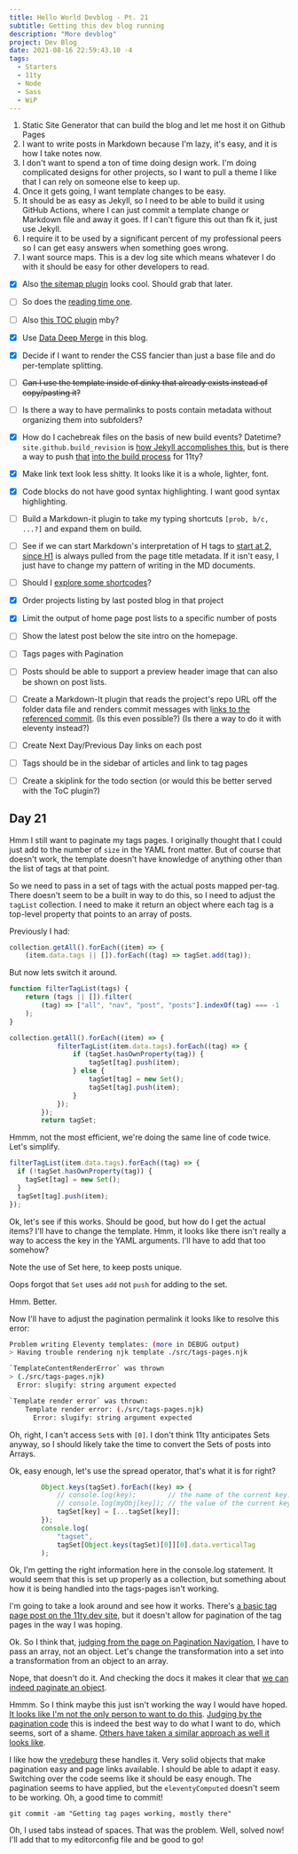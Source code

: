 ```yaml
---
title: Hello World Devblog - Pt. 21
subtitle: Getting this dev blog running
description: "More devblog"
project: Dev Blog
date: 2021-08-16 22:59:43.10 -4
tags:
  - Starters
  - 11ty
  - Node
  - Sass
  - WiP
---
```



1. Static Site Generator that can build the blog and let me host it on Github Pages
2. I want to write posts in Markdown because I'm lazy, it's easy, and it is how I take notes now.
3. I don't want to spend a ton of time doing design work. I'm doing complicated designs for other projects, so I want to pull a theme I like that I can rely on someone else to keep up.
4. Once it gets going, I want template changes to be easy.
5. It should be as easy as Jekyll, so I need to be able to build it using GitHub Actions, where I can just commit a template change or Markdown file and away it goes. If I can't figure this out than fk it, just use Jekyll.
6. I require it to be used by a significant percent of my professional peers so I can get easy answers when something goes wrong.
7. I want source maps. This is a dev log site which means whatever I do with it should be easy for other developers to read.

- [x] Also [the sitemap plugin](https://www.npmjs.com/package/@quasibit/eleventy-plugin-sitemap) looks cool. Should grab that later.

- [ ] So does the [reading time one](https://www.npmjs.com/package/eleventy-plugin-reading-time).

- [ ] Also [this TOC plugin](https://github.com/jdsteinbach/eleventy-plugin-toc/) mby?

- [x] Use [Data Deep Merge](https://www.11ty.dev/docs/data-deep-merge/) in this blog.

- [x] Decide if I want to render the CSS fancier than just a base file and do per-template splitting.

<s>

- [ ] Can I use the template inside of dinky that already exists instead of copy/pasting it?

</s>

- [ ] Is there a way to have permalinks to posts contain metadata without organizing them into subfolders?

- [x] How do I cachebreak files on the basis of new build events? Datetime? `site.github.build_revision` is [how Jekyll accomplishes this](https://github.com/jekyll/github-metadata/blob/master/docs/site.github.md), but is there a way to push [that](https://docs.github.com/en/actions/reference/context-and-expression-syntax-for-github-actions#github-context) [into the build process](https://stackoverflow.com/questions/54310050/how-to-version-build-artifacts-using-github-actions) for 11ty?

- [x] Make link text look less shitty. It looks like it is a whole, lighter, font.

- [x] Code blocks do not have good syntax highlighting. I want good syntax highlighting.

- [ ] Build a Markdown-it plugin to take my typing shortcuts `[prob, b/c, ...?]` and expand them on build.

- [ ] See if we can start Markdown's interpretation of H tags to [start at 2, since H1](https://developer.mozilla.org/en-US/docs/Web/HTML/Element/Heading_Elements#multiple_h1) is always pulled from the page title metadata. If it isn't easy, I just have to change my pattern of writing in the MD documents.

- [ ] Should I [explore some shortcodes](https://www.madebymike.com.au/writing/11ty-filters-data-shortcodes/)?

- [x] Order projects listing by last posted blog in that project

- [x] Limit the output of home page post lists to a specific number of posts

- [ ] Show the latest post below the site intro on the homepage.

- [ ] Tags pages with Pagination

- [ ] Posts should be able to support a preview header image that can also be shown on post lists.

- [ ] Create a Markdown-It plugin that reads the project's repo URL off the folder data file and renders commit messages with l[inks to the referenced commit](https://stackoverflow.com/questions/15919635/on-github-api-what-is-the-best-way-to-get-the-last-commit-message-associated-w). (Is this even possible?) (Is there a way to do it with eleventy instead?)

- [ ] Create Next Day/Previous Day links on each post

- [ ] Tags should be in the sidebar of articles and link to tag pages

- [ ] Create a skiplink for the todo section (or would this be better served with the ToC plugin?)

## Day 21

Hmm I still want to paginate my tags pages. I originally thought that I could just add to the number of `size` in the YAML front matter. But of course that doesn't work, the template doesn't have knowledge of anything other than the list of tags at that point.

So we need to pass in a set of tags with the actual posts mapped per-tag. There doesn't seem to be a built in way to do this, so I need to adjust the `tagList` collection. I need to make it return an object where each tag is a top-level property that points to an array of posts.

Previously I had:

```javascript
collection.getAll().forEach((item) => {
	(item.data.tags || []).forEach((tag) => tagSet.add(tag));
```

But now lets switch it around.

```javascript
function filterTagList(tags) {
	return (tags || []).filter(
		(tag) => ["all", "nav", "post", "posts"].indexOf(tag) === -1
	);
}

collection.getAll().forEach((item) => {
			filterTagList(item.data.tags).forEach((tag) => {
				if (tagSet.hasOwnProperty(tag)) {
					tagSet[tag].push(item);
				} else {
					tagSet[tag] = new Set();
					tagSet[tag].push(item);
				}
			});
		});
		return tagSet;
```

Hmmm, not the most efficient, we're doing the same line of code twice. Let's simplify.

```javascript
filterTagList(item.data.tags).forEach((tag) => {
  if (!tagSet.hasOwnProperty(tag)) {
  	tagSet[tag] = new Set();
  }
  tagSet[tag].push(item);
});
```

Ok, let's see if this works. Should be good, but how do I get the actual items? I'll have to change the template. Hmm, it looks like there isn't really a way to access the key in the YAML arguments. I'll have to add that too somehow?

Note the use of Set here, to keep posts unique.

Oops forgot that `Set` uses `add` not `push` for adding to the set.

Hmm. Better.

Now I'll have to adjust the pagination permalink it looks like to resolve this error:

```bash
Problem writing Eleventy templates: (more in DEBUG output)
> Having trouble rendering njk template ./src/tags-pages.njk

`TemplateContentRenderError` was thrown
> (./src/tags-pages.njk)
  Error: slugify: string argument expected

`Template render error` was thrown:
    Template render error: (./src/tags-pages.njk)
      Error: slugify: string argument expected
```

Oh, right, I can't access `Set`s with `[0]`. I don't think 11ty anticipates Sets anyway, so I should likely take the time to convert the Sets of posts into Arrays.

Ok, easy enough, let's use the spread operator, that's what it is for right?

```javascript
		Object.keys(tagSet).forEach((key) => {
			// console.log(key);        // the name of the current key.
			// console.log(myObj[key]); // the value of the current key.
			tagSet[key] = [...tagSet[key]];
		});
		console.log(
			"tagset",
			tagSet[Object.keys(tagSet)[0]][0].data.verticalTag
		);
```

Ok, I'm getting the right information here in the console.log statement. It would seem that this is set up properly as a collection, but something about how it is being handled into the tags-pages isn't working.

I'm going to take a look around and see how it works. There's [a basic tag page post on the 11ty.dev site](https://www.11ty.dev/docs/quicktips/tag-pages/), but it doesn't allow for pagination of the tag pages in the way I was hoping.

Ok. So I think that, [judging from the page on Pagination Navigation](https://www.11ty.dev/docs/pagination/nav/), I have to pass an array, not an object. Let's change the transformation into a set into a transformation from an object to an array.

Nope, that doesn't do it. And checking the docs it makes it clear that [we can indeed paginate an object](https://www.11ty.dev/docs/pagination/#paging-an-object).

Hmmm. So I think maybe this just isn't working the way I would have hoped. [It looks like I'm not the only person to want to do this](https://github.com/11ty/eleventy/issues/332). [Judging by the pagination code](https://github.com/11ty/eleventy/blob/master/src/Plugins/Pagination.js) this is indeed the best way to do what I want to do, which seems, sort of a shame. [Others have taken a similar approach as well it looks like](https://github.com/dafiulh/vredeburg/blob/master/src/tag.njk).

I like how the [vredeburg](https://vredeburg.netlify.app/) these handles it. Very solid objects that make pagination easy and page links available. I should be able to adapt it easy. Switching over the code seems like it should be easy enough. The pagination seems to have applied, but the `eleventyComputed` doesn't seem to be working. Oh, a good time to commit!

`git commit -am "Getting tag pages working, mostly there"`

Oh, I used tabs instead of spaces. That was the problem. Well, solved now! I'll add that to my editorconfig file and be good to go!



